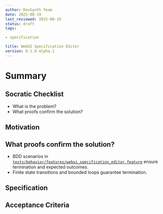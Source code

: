 ```yaml
---
author: DevSynth Team
date: 2025-08-19
last_reviewed: 2025-08-19
status: draft
tags:

- specification

title: WebUI Specification Editor
version: 0.1.0-alpha.1
---
```


<!--
Required metadata fields:
- author: document author
- date: creation date
- last_reviewed: last review date
- status: draft | review | published
- tags: search keywords
- title: short descriptive name
- version: specification version
-->

# Summary

## Socratic Checklist
- What is the problem?
- What proofs confirm the solution?

## Motivation

## What proofs confirm the solution?
- BDD scenarios in [`tests/behavior/features/webui_specification_editor.feature`](../../tests/behavior/features/webui_specification_editor.feature) ensure termination and expected outcomes.
- Finite state transitions and bounded loops guarantee termination.


## Specification

## Acceptance Criteria
